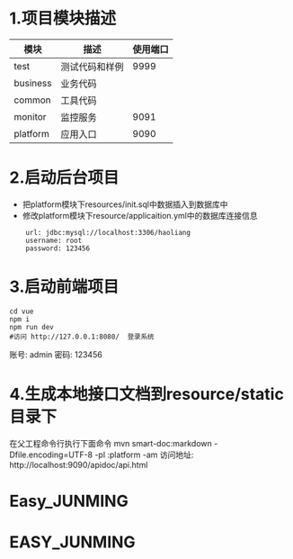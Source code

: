# 1.项目模块描述

模块 | 描述 | 使用端口 
--- | --- | --- 
test | 测试代码和样例 | 9999 
business | 业务代码  |  
common | 工具代码 |   
monitor  | 监控服务  | 9091
platform | 应用入口 | 9090

# 2.启动后台项目
-  把platform模块下resources/init.sql中数据插入到数据库中
 - 修改platform模块下resource/applicaition.yml中的数据库连接信息
```$xslt
    url: jdbc:mysql://localhost:3306/haoliang
    username: root
    password: 123456
```

# 3.启动前端项目
```$xslt
cd vue
npm i 
npm run dev
#访问 http://127.0.0.1:8080/  登录系统
```
账号: admin 
密码: 123456

# 4.生成本地接口文档到resource/static目录下
在父工程命令行执行下面命令
mvn smart-doc:markdown -Dfile.encoding=UTF-8  -pl :platform -am
访问地址: http://localhost:9090/apidoc/api.html

# Easy_JUNMING
# EASY_JUNMING
